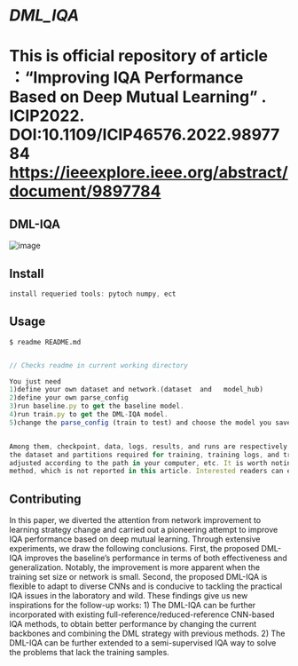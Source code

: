 *DML_IQA*
===============
**This is official repository of article ：“Improving IQA Performance Based on Deep Mutual Learning” . ICIP2022.
DOI:10.1109/ICIP46576.2022.9897784
https://ieeexplore.ieee.org/abstract/document/9897784**
===============

## DML-IQA

![image](https://user-images.githubusercontent.com/72659127/232369654-b17bc63f-7309-4510-9f3e-2639b6033f98.png)

## Install

```js
install requeried tools: pytoch numpy, ect
```

## Usage
```
$ readme README.md
```

```js

// Checks readme in current working directory

You just need 
1)define your own dataset and network.(dataset  and   model_hub)
2)define your own parse_config
3)run baseline.py to get the baseline model.
4)run train.py to get the DML-IQA model.
5)change the parse_config (train to test) and choose the model you saved.


Among them, checkpoint, data, logs, results, and runs are respectively used to save the trained model,
the dataset and partitions required for training, training logs, and training results. It needs to be 
adjusted according to the path in your computer, etc. It is worth noting that MB_ BL uses the MBCNN-IQA 
method, which is not reported in this article. Interested readers can explore it on their own.
```

## Contributing

In this paper, we diverted the attention from network improvement to learning strategy change and carried out a pioneering attempt to improve IQA performance based on deep mutual learning. Through extensive experiments, we draw the following conclusions. First, the proposed DML-IQA improves the baseline’s performance in terms of both effectiveness and generalization. Notably, the improvement is more apparent when the training set size or network is small. Second, the proposed DML-IQA is flexible to adapt to diverse CNNs and is conducive to tackling the practical IQA issues in the laboratory and wild. These findings give us new inspirations for the follow-up works: 1) The DML-IQA can be further incorporated with existing full-reference/reduced-reference CNN-based IQA methods, to obtain better 
performance by changing the current backbones and combining the DML strategy with previous methods. 2) The DML-IQA can be further extended to a semi-supervised IQA way to solve the problems that lack the training samples.






